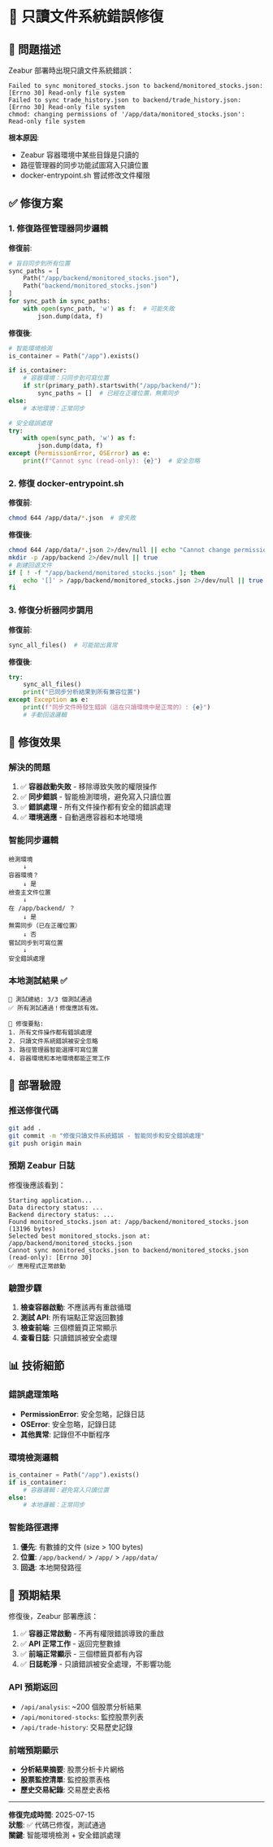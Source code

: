 # 🔧 只讀文件系統錯誤修復

## 🐛 問題描述

Zeabur 部署時出現只讀文件系統錯誤：
```
Failed to sync monitored_stocks.json to backend/monitored_stocks.json: [Errno 30] Read-only file system
Failed to sync trade_history.json to backend/trade_history.json: [Errno 30] Read-only file system
chmod: changing permissions of '/app/data/monitored_stocks.json': Read-only file system
```

**根本原因**: 
- Zeabur 容器環境中某些目錄是只讀的
- 路徑管理器的同步功能試圖寫入只讀位置
- docker-entrypoint.sh 嘗試修改文件權限

## ✅ 修復方案

### 1. **修復路徑管理器同步邏輯**

**修復前**:
```python
# 盲目同步到所有位置
sync_paths = [
    Path("/app/backend/monitored_stocks.json"),
    Path("backend/monitored_stocks.json")
]
for sync_path in sync_paths:
    with open(sync_path, 'w') as f:  # 可能失敗
        json.dump(data, f)
```

**修復後**:
```python
# 智能環境檢測
is_container = Path("/app").exists()

if is_container:
    # 容器環境：只同步到可寫位置
    if str(primary_path).startswith("/app/backend/"):
        sync_paths = []  # 已經在正確位置，無需同步
else:
    # 本地環境：正常同步

# 安全錯誤處理
try:
    with open(sync_path, 'w') as f:
        json.dump(data, f)
except (PermissionError, OSError) as e:
    print(f"Cannot sync (read-only): {e}")  # 安全忽略
```

### 2. **修復 docker-entrypoint.sh**

**修復前**:
```bash
chmod 644 /app/data/*.json  # 會失敗
```

**修復後**:
```bash
chmod 644 /app/data/*.json 2>/dev/null || echo "Cannot change permissions"
mkdir -p /app/backend 2>/dev/null || true
# 創建回退文件
if [ ! -f "/app/backend/monitored_stocks.json" ]; then
    echo '[]' > /app/backend/monitored_stocks.json 2>/dev/null || true
fi
```

### 3. **修復分析器同步調用**

**修復前**:
```python
sync_all_files()  # 可能拋出異常
```

**修復後**:
```python
try:
    sync_all_files()
    print("已同步分析結果到所有兼容位置")
except Exception as e:
    print(f"同步文件時發生錯誤（這在只讀環境中是正常的）: {e}")
    # 手動回退邏輯
```

## 🎯 修復效果

### **解決的問題**
1. ✅ **容器啟動失敗** - 移除導致失敗的權限操作
2. ✅ **同步錯誤** - 智能檢測環境，避免寫入只讀位置
3. ✅ **錯誤處理** - 所有文件操作都有安全的錯誤處理
4. ✅ **環境適應** - 自動適應容器和本地環境

### **智能同步邏輯**
```
檢測環境
    ↓
容器環境？
    ↓ 是
檢查主文件位置
    ↓
在 /app/backend/ ？
    ↓ 是
無需同步（已在正確位置）
    ↓ 否
嘗試同步到可寫位置
    ↓
安全錯誤處理
```

### **本地測試結果** ✅
```
🎯 測試總結: 3/3 個測試通過
✅ 所有測試通過！修復應該有效。

📝 修復要點:
1. 所有文件操作都有錯誤處理
2. 只讀文件系統錯誤被安全忽略
3. 路徑管理器智能選擇可寫位置
4. 容器環境和本地環境都能正常工作
```

## 🚀 部署驗證

### **推送修復代碼**
```bash
git add .
git commit -m "修復只讀文件系統錯誤 - 智能同步和安全錯誤處理"
git push origin main
```

### **預期 Zeabur 日誌**
修復後應該看到：
```
Starting application...
Data directory status: ...
Backend directory status: ...
Found monitored_stocks.json at: /app/backend/monitored_stocks.json (13196 bytes)
Selected best monitored_stocks.json at: /app/backend/monitored_stocks.json
Cannot sync monitored_stocks.json to backend/monitored_stocks.json (read-only): [Errno 30]
✅ 應用程式正常啟動
```

### **驗證步驟**
1. **檢查容器啟動**: 不應該再有重啟循環
2. **測試 API**: 所有端點正常返回數據
3. **檢查前端**: 三個標籤頁正常顯示
4. **查看日誌**: 只讀錯誤被安全處理

## 📊 技術細節

### **錯誤處理策略**
- **PermissionError**: 安全忽略，記錄日誌
- **OSError**: 安全忽略，記錄日誌  
- **其他異常**: 記錄但不中斷程序

### **環境檢測邏輯**
```python
is_container = Path("/app").exists()
if is_container:
    # 容器邏輯：避免寫入只讀位置
else:
    # 本地邏輯：正常同步
```

### **智能路徑選擇**
1. **優先**: 有數據的文件 (size > 100 bytes)
2. **位置**: `/app/backend/` > `/app/` > `/app/data/`
3. **回退**: 本地開發路徑

## 🎉 預期結果

修復後，Zeabur 部署應該：

1. ✅ **容器正常啟動** - 不再有權限錯誤導致的重啟
2. ✅ **API 正常工作** - 返回完整數據
3. ✅ **前端正常顯示** - 三個標籤頁都有內容
4. ✅ **日誌乾淨** - 只讀錯誤被安全處理，不影響功能

### **API 預期返回**
- `/api/analysis`: ~200 個股票分析結果
- `/api/monitored-stocks`: 監控股票列表
- `/api/trade-history`: 交易歷史記錄

### **前端預期顯示**
- **分析結果摘要**: 股票分析卡片網格
- **股票監控清單**: 監控股票表格
- **歷史交易紀錄**: 交易歷史表格

---

**修復完成時間**: 2025-07-15  
**狀態**: ✅ 代碼已修復，測試通過  
**關鍵**: 智能環境檢測 + 安全錯誤處理
